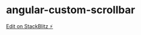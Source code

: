 # angular-custom-scrollbar

[Edit on StackBlitz ⚡️](https://stackblitz.com/edit/angular-custom-scrollbar)